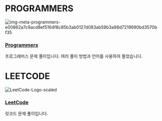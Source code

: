 
# PROGRAMMERS
![img-meta-programmers-e00862a7c9acd8ef5164f8c85b3ab0127d083ab59b3a98d7219690bd3570bf35](https://user-images.githubusercontent.com/42399580/125379290-36ab6300-e3cb-11eb-89fd-87ddce3037cb.png)

### [Programmers](https://github.com/SGTYang/Algorithms/tree/main/Programmers)
프로그래머스 문제 풀이입니다. 여러 풀이 방법과 언어를 사용하여 풀었습니다.


# LEETCODE
![LeetCode-Logo-scaled](https://user-images.githubusercontent.com/42399580/126060158-f1d11a43-9de6-486b-b7b5-c2dac7578f7f.jpeg)

### [LeetCode](https://github.com/SGTYang/Algorithms/tree/main/LeetCode)
릿코드 문제 풀이입니다.
